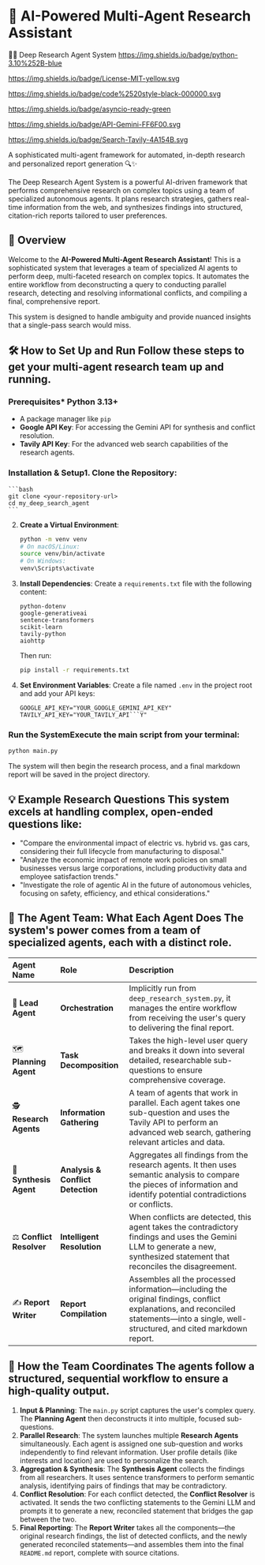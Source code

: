 # 🚀 AI-Powered Multi-Agent Research Assistant

🕵️‍♂️ Deep Research Agent System
https://img.shields.io/badge/python-3.10%252B-blue

https://img.shields.io/badge/License-MIT-yellow.svg

https://img.shields.io/badge/code%2520style-black-000000.svg

https://img.shields.io/badge/asyncio-ready-green

https://img.shields.io/badge/API-Gemini-FF6F00.svg

https://img.shields.io/badge/Search-Tavily-4A154B.svg


A sophisticated multi-agent framework for automated, in-depth research and personalized report generation 🔍✨

The Deep Research Agent System is a powerful AI-driven framework that performs comprehensive research on complex topics using a team of specialized autonomous agents. It plans research strategies, gathers real-time information from the web, and synthesizes findings into structured, citation-rich reports tailored to user preferences.

## 🌟 Overview
Welcome to the **AI-Powered Multi-Agent Research Assistant**! 
This is a sophisticated system that leverages a team of specialized AI agents to perform deep, multi-faceted research on complex topics. It automates the entire workflow from deconstructing a query to conducting parallel research, detecting and resolving informational conflicts, and compiling a final, comprehensive report.

This system is designed to handle ambiguity and provide nuanced insights that a single-pass search would miss.

## 🛠️ How to Set Up and Run Follow these steps to get your multi-agent research team up and running.

### **Prerequisites***   Python 3.13+
*   A package manager like `pip`
*   **Google API Key**: For accessing the Gemini API for synthesis and conflict resolution.
*   **Tavily API Key**: For the advanced web search capabilities of the research agents.

### **Installation & Setup**1.  **Clone the Repository**:
    ```bash
    git clone <your-repository-url>
    cd my_deep_search_agent
    ```

2.  **Create a Virtual Environment**:
    ```bash
    python -m venv venv
    # On macOS/Linux:
    source venv/bin/activate
    # On Windows:
    venv\Scripts\activate
    ```

3.  **Install Dependencies**:
    Create a `requirements.txt` file with the following content:
    ```
    python-dotenv
    google-generativeai
    sentence-transformers
    scikit-learn
    tavily-python
    aiohttp
    ```
    Then run:
    ```bash
    pip install -r requirements.txt
    ```

4.  **Set Environment Variables**:
    Create a file named `.env` in the project root and add your API keys:
    ```env
    GOOGLE_API_KEY="YOUR_GOOGLE_GEMINI_API_KEY"
    TAVILY_API_KEY="YOUR_TAVILY_API```Y"
    ```

### **Run the System**Execute the main script from your terminal:
```bash
python main.py
```
The system will then begin the research process, and a final markdown report will be saved in the project directory.

## 💡 Example Research Questions This system excels at handling complex, open-ended questions like:

*   "Compare the environmental impact of electric vs. hybrid vs. gas cars, considering their full lifecycle from manufacturing to disposal."
*   "Analyze the economic impact of remote work policies on small businesses versus large corporations, including productivity data and employee satisfaction trends."
*   "Investigate the role of agentic AI in the future of autonomous vehicles, focusing on safety, efficiency, and ethical considerations."

## 🤖 The Agent Team: What Each Agent Does The system's power comes from a team of specialized agents, each with a distinct role.

| Agent Name | Role | Description |
| :--- | :--- | :--- |
| 🎩 **Lead Agent** | **Orchestration** | Implicitly run from `deep_research_system.py`, it manages the entire workflow from receiving the user's query to delivering the final report. |
| 🗺️ **Planning Agent** | **Task Decomposition** | Takes the high-level user query and breaks it down into several detailed, researchable sub-questions to ensure comprehensive coverage. |
| 🕵️ **Research Agents** | **Information Gathering** | A team of agents that work in parallel. Each agent takes one sub-question and uses the Tavily API to perform an advanced web search, gathering relevant articles and data. |
| 🧩 **Synthesis Agent** | **Analysis & Conflict Detection** | Aggregates all findings from the research agents. It then uses semantic analysis to compare the pieces of information and identify potential contradictions or conflicts. |
| ⚖️ **Conflict Resolver** | **Intelligent Resolution** | When conflicts are detected, this agent takes the contradictory findings and uses the Gemini LLM to generate a new, synthesized statement that reconciles the disagreement. |
| ✍️ **Report Writer** | **Report Compilation** | Assembles all the processed information—including the original findings, conflict explanations, and reconciled statements—into a single, well-structured, and cited markdown report. |

## 🤝 How the Team Coordinates The agents follow a structured, sequential workflow to ensure a high-quality output.

1.  **Input & Planning**: The `main.py` script captures the user's complex query. The **Planning Agent** then deconstructs it into multiple, focused sub-questions.
2.  **Parallel Research**: The system launches multiple **Research Agents** simultaneously. Each agent is assigned one sub-question and works independently to find relevant information. User profile details (like interests and location) are used to personalize the search.
3.  **Aggregation & Synthesis**: The **Synthesis Agent** collects the findings from all researchers. It uses sentence transformers to perform semantic analysis, identifying pairs of findings that may be contradictory.
4.  **Conflict Resolution**: For each conflict detected, the **Conflict Resolver** is activated. It sends the two conflicting statements to the Gemini LLM and prompts it to generate a new, reconciled statement that bridges the gap between the two.
5.  **Final Reporting**: The **Report Writer** takes all the components—the original research findings, the list of detected conflicts, and the newly generated reconciled statements—and assembles them into the final `README.md` report, complete with source citations.









